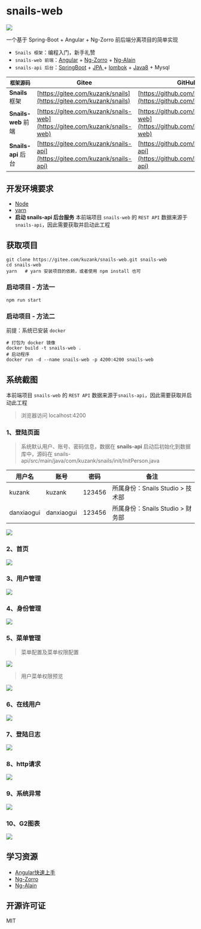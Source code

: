 # snails-web
![](https://gitee.com/kuzank/Resource/raw/master/Snails/picture/b_dashboard.jpg)

一个基于 Spring-Boot + Angular + Ng-Zorro 前后端分离项目的简单实现

- `Snails 框架`：编程入门，新手礼赞
- `snails-web 前端`：[Angular](https://angular.cn/) + [Ng-Zorro](https://ng.ant.design/docs/introduce/zh) + [Ng-Alain](https://ng-alain.com)
- `snails-api 后台`：[SpringBoot](https://spring.io/projects/spring-boot) + [JPA ](https://spring.io/guides/gs/accessing-data-jpa/)+ [lombok](https://projectlombok.org/) + [Java8](https://zhuanlan.zhihu.com/java8) + Mysql

|      `框架源码`     | Gitee                                                        | GitHub                                                       |
| -------------------- | ------------------------------------------------------------ | ------------------------------------------------------------ |
| **Snails** 框架      | [https://gitee.com/kuzank/snails](https://gitee.com/kuzank/snails) | [https://github.com/kuzank/snails](https://github.com/kuzank/snails) |
| **Snails-web** 前端  | [https://gitee.com/kuzank/snails-web](https://gitee.com/kuzank/snails-web) | [https://github.com/kuzank/snails-web](https://github.com/kuzank/snails-web) |
| **Snails-api**  后台 | [https://gitee.com/kuzank/snails-api](https://gitee.com/kuzank/snails-api) | [https://github.com/kuzank/snails-api](https://github.com/kuzank/snails-api) |


## 开发环境要求
- [Node](https://nodejs.org/zh-cn/)
- [yarn](https://yarn.bootcss.com/)
- **启动 snails-api 后台服务**
本前端项目 `snails-web` 的 `REST API` 数据来源于`snails-api`，因此需要获取并启动此工程

## 获取项目

```shell
git clone https://gitee.com/kuzank/snails-web.git snails-web
cd snails-web
yarn   # yarn 安装项目的依赖，或者使用 npm install 也可
```

### 启动项目 - 方法一
```shell
npm run start
```

### 启动项目 - 方法二
前提：系统已安装 `docker`
```shell
# 打包为 docker 镜像
docker build -t snails-web .
# 启动程序
docker run -d --name snails-web -p 4200:4200 snails-web
```

## 系统截图 
本前端项目 `snails-web` 的 `REST API` 数据来源于`snails-api`，因此需要获取并启动此工程
> 浏览器访问 localhost:4200

### 1、登陆页面

>  系统默认用户、账号、密码信息，数据在 **snails-api** 启动后初始化到数据库中，源码在 snails-api/src/main/java/com/kuzank/snails/init/InitPerson.java

| 用户名     | 账号       | 密码   | 备注                             |
| ---------- | ---------- | ------ | -------------------------------- |
| kuzank     | kuzank     | 123456 | 所属身份：Snails Studio > 技术部 |
| danxiaogui | danxiaogui | 123456 | 所属身份：Snails Studio > 财务部 |

![](https://gitee.com/kuzank/Resource/raw/master/Snails/picture/a_login.jpg)

### 2、首页
![](https://gitee.com/kuzank/Resource/raw/master/Snails/picture/b_dashboard.jpg)

### 3、用户管理
![](https://gitee.com/kuzank/Resource/raw/master/Snails/picture/c_userManage.jpg)

### 4、身份管理
![](https://gitee.com/kuzank/Resource/raw/master/Snails/picture/d_orgunitManage.jpg)

### 5、菜单管理
> 菜单配置及菜单权限配置

![](https://gitee.com/kuzank/Resource/raw/master/Snails/picture/e_menuManage.jpg)

> 用户菜单权限预览

![](https://gitee.com/kuzank/Resource/raw/master/Snails/picture/f_menuPermissionPreview.jpg)

### 6、在线用户
![](https://gitee.com/kuzank/Resource/raw/master/Snails/picture/g_onlineUser.jpg)

### 7、登陆日志
![](https://gitee.com/kuzank/Resource/raw/master/Snails/picture/h_loginLog.jpg)

### 8、http请求
![](https://gitee.com/kuzank/Resource/raw/master/Snails/picture/i_httpRequest.jpg)

### 9、系统异常
![](https://gitee.com/kuzank/Resource/raw/master/Snails/picture/j_systemException.jpg)

### 10、G2图表
![](https://gitee.com/kuzank/Resource/raw/master/Snails/picture/k_g2Custom.jpg)


## 学习资源
- [Angular快速上手](https://angular.cn/guide/quickstart)
- [Ng-Zorro](https://ng.ant.design/docs/introduce/zh)
- [Ng-Alain](https://ng-alain.com/)


## 开源许可证
MIT

